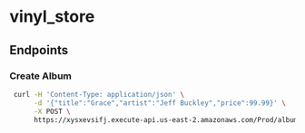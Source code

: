 # vinyl_store

## Endpoints

### Create Album

```sh
 curl -H 'Content-Type: application/json' \
      -d '{"title":"Grace","artist":"Jeff Buckley","price":99.99}' \
      -X POST \
      https://xysxevsifj.execute-api.us-east-2.amazonaws.com/Prod/album
```